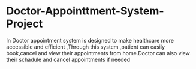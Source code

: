 # Doctor-Appointtment-System-Project
In Doctor appointment system is designed to make healthcare more  accessible and efficient ,Through this system ,patient can easily  book,cancel and view their appointments from home.Doctor can also view  their schadule and cancel appointments if needed

